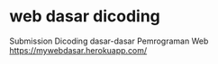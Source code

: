 # web dasar dicoding
Submission Dicoding dasar-dasar Pemrograman Web
https://mywebdasar.herokuapp.com/
